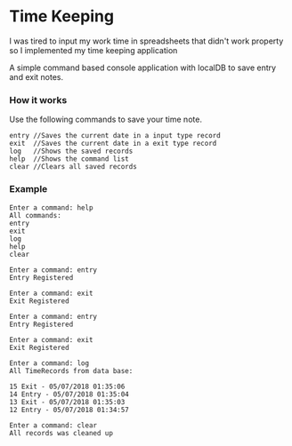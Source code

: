 # Time Keeping

I was tired to input my work time in spreadsheets that didn't work property so I implemented my time keeping application

A simple command based console application with localDB to save entry and exit notes.

### How it works

Use the following commands to save your time note.

```
entry //Saves the current date in a input type record
exit  //Saves the current date in a exit type record
log   //Shows the saved records 
help  //Shows the command list
clear //Clears all saved records
```

### Example
```
Enter a command: help
All commands:
entry
exit
log
help
clear

Enter a command: entry
Entry Registered

Enter a command: exit
Exit Registered

Enter a command: entry
Entry Registered

Enter a command: exit
Exit Registered

Enter a command: log
All TimeRecords from data base:

15 Exit - 05/07/2018 01:35:06
14 Entry - 05/07/2018 01:35:04
13 Exit - 05/07/2018 01:35:03
12 Entry - 05/07/2018 01:34:57

Enter a command: clear
All records was cleaned up
```
